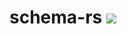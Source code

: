 # schema-rs [![][travis_img]][travis_url]

[travis_img]: https://travis-ci.org/durran/schema-rs.svg?branch=master
[travis_url]: https://travis-ci.org/durran/schema-rs
